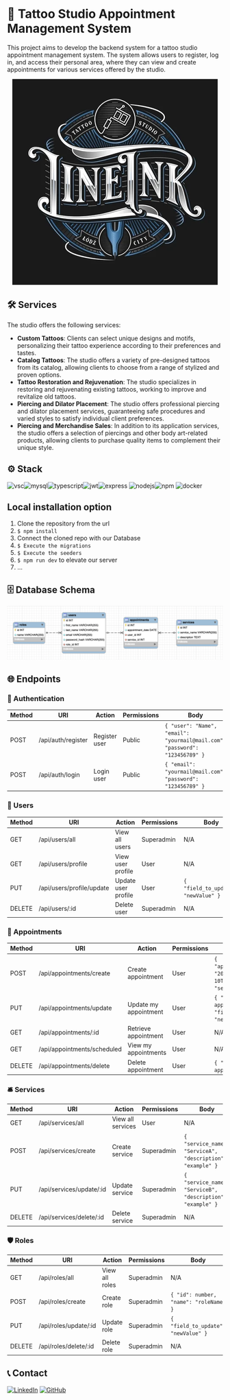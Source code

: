 # 🏢 Tattoo Studio Appointment Management System

This project aims to develop the backend system for a tattoo studio appointment management system. The system allows users to register, log in, and access their personal area, where they can view and create appointments for various services offered by the studio.

<div align="center">
  <img src="./img/tattoo_giphy.webp" alt="via GIPHY">
</div>

## 🛠️ Services

The studio offers the following services:

- **Custom Tattoos**: Clients can select unique designs and motifs, personalizing their tattoo experience according to their preferences and tastes.
- **Catalog Tattoos**: The studio offers a variety of pre-designed tattoos from its catalog, allowing clients to choose from a range of stylized and proven options.
- **Tattoo Restoration and Rejuvenation**: The studio specializes in restoring and rejuvenating existing tattoos, working to improve and revitalize old tattoos.
- **Piercing and Dilator Placement**: The studio offers professional piercing and dilator placement services, guaranteeing safe procedures and varied styles to satisfy individual client preferences.
- **Piercing and Merchandise Sales**: In addition to its application services, the studio offers a selection of piercings and other body art-related products, allowing clients to purchase quality items to complement their unique style.

## ⚙️ Stack

<img alt="vsc" src="https://img.shields.io/badge/VSCode-0078D4?style=for-the-badge&logo=visual%20studio%20code&logoColor=white"><img alt="mysql" src="https://img.shields.io/badge/MySQL-005C84?style=for-the-badge&logo=mysql&logoColor=white"><img alt="typescript" src="https://img.shields.io/badge/TypeScript-007ACC?style=for-the-badge&logo=typescript&logoColor=white"><img alt="jwt" src="https://img.shields.io/badge/JWT-000000?style=for-the-badge&logo=JSON%20web%20tokens&logoColor=white"><img alt= "express" src="https://img.shields.io/badge/Express%20js-000000?style=for-the-badge&logo=express&logoColor=white"> <img alt="nodejs" src="https://img.shields.io/badge/Node%20js-339933?style=for-the-badge&logo=nodedotjs&logoColor=white"><img alt="npm" src="https://img.shields.io/badge/npm-CB3837?style=for-the-badge&logo=npm&logoColor=white"> <img alt="docker" src="https://img.shields.io/badge/Docker-2CA5E0?style=for-the-badge&logo=docker&logoColor=white">

## Local installation option

1. Clone the repository from the url
2. `$ npm install`
3. Connect the cloned repo with our Database
4. `$ Execute the migrations`
5. `$ Execute the seeders`
6. `$ npm run dev` to elevate our server
7. ...

## 🗄️ Database Schema

<img src="./img/DB_Schema.png">

## 🌐 Endpoints

### 🔑 Authentication
| Method | URI                    | Action           | Permissions | Body                                            |
|--------|------------------------|------------------|-------------|-------------------------------------------------|
| POST   | /api/auth/register     | Register user    | Public      | `{ "user": "Name", "email": "yourmail@mail.com", "password": "123456789" }` |
| POST   | /api/auth/login        | Login user       | Public      | `{ "email": "yourmail@mail.com", "password": "123456789" }`                |

### 👥 Users
| Method | URI                               | Action              | Permissions | Body                                            |
|--------|-----------------------------------|---------------------|-------------|-------------------------------------------------|
| GET    | /api/users/all                    | View all users      | Superadmin  | N/A                                             |
| GET    | /api/users/profile                | View user profile   | User        | N/A                                             |
| PUT    | /api/users/profile/update         | Update user profile | User        | `{ "field_to_update": "newValue" }`             |
| DELETE | /api/users/:id                    | Delete user         | Superadmin  | N/A                                             |

### 📅 Appointments
| Method | URI                              | Action                | Permissions | Body                                            |
|--------|----------------------------------|-----------------------|-------------|-------------------------------------------------|
| POST   | /api/appointments/create         | Create appointment    | User        | `{ "appointment_date": "2024-07-10T15:30:00Z", "service_id": 2 }` |
| PUT    | /api/appointments/update         | Update my appointment | User        | `{ "id": appointmentId, "fieldToUpdate": "newValue" }` |
| GET    | /api/appointments/:id            | Retrieve appointment  | User        | N/A                                             |
| GET    | /api/appointments/scheduled      | View my appointments  | User        | N/A                                             |
| DELETE | /api/appointments/delete         | Delete appointment    | User        | `{ "id": appointmentId }`                       |

### 🛎️ Services
| Method | URI                        | Action            | Permissions | Body                                            |
|--------|----------------------------|-------------------|-------------|-------------------------------------------------|
| GET    | /api/services/all          | View all services | User        | N/A                                             |
| POST   | /api/services/create       | Create service    | Superadmin  | `{ "service_name": "ServiceA", "description": "example" }` |
| PUT    | /api/services/update/:id   | Update service    | Superadmin  | `{ "service_name": "ServiceB", "description": "example" }` |
| DELETE | /api/services/delete/:id   | Delete service    | Superadmin  | N/A                                             |

### 🛡️ Roles
| Method | URI                         | Action         | Permissions | Body                                            |
|--------|-----------------------------|----------------|-------------|-------------------------------------------------|
| GET    | /api/roles/all              | View all roles | Superadmin  | N/A                                             |
| POST   | /api/roles/create           | Create role    | Superadmin  | `{ "id": number, "name": "roleName" }`          |
| PUT    | /api/roles/update/:id       | Update role    | Superadmin  | `{ "field_to_update": "newValue" }`             |
| DELETE | /api/roles/delete/:id       | Delete role    | Superadmin  | N/A                                             |

## 📞 Contact

<a href=https://www.linkedin.com/in/morena-peralta-almada target="blank">![LinkedIn](https://img.shields.io/badge/LinkedIn-0077B5?style=for-the-badge&logo=linkedin&logoColor=white)</a> <a href=https://www.github.com/More-Pe target="blank">![GitHub](https://img.shields.io/badge/GitHub-100000?style=for-the-badge&logo=github&logoColor=white)</a>
